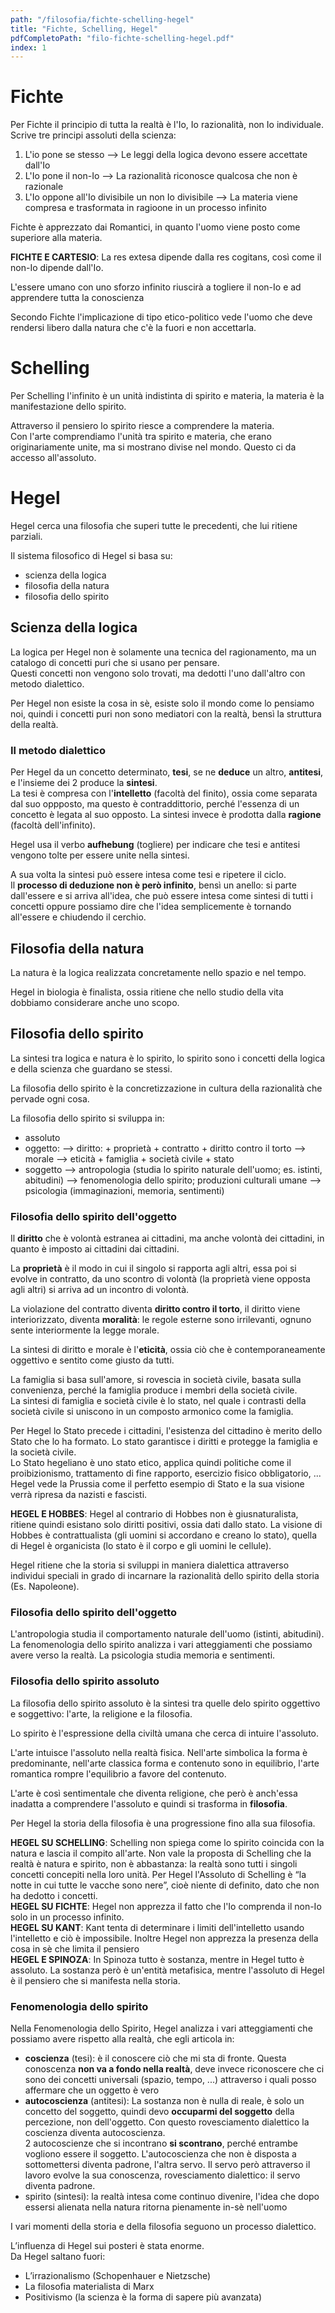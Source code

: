 ```yaml
---
path: "/filosofia/fichte-schelling-hegel"
title: "Fichte, Schelling, Hegel"
pdfCompletoPath: "filo-fichte-schelling-hegel.pdf"
index: 1
---
```


# Fichte

Per Fichte il principio di tutta la realtà è l'Io, Io razionalità, non Io individuale.  
Scrive tre principi assoluti della scienza:

1. L'io pone se stesso --> Le leggi della logica devono essere accettate dall'Io
2. L'Io pone il non-Io --> La razionalità riconosce qualcosa che non è razionale
3. L'Io oppone all'Io divisibile un non Io divisibile --> La materia viene compresa e trasformata in ragioone in un processo infinito

Fichte è apprezzato dai Romantici, in quanto l'uomo viene posto come superiore alla materia.

**FICHTE E CARTESIO**: La res extesa dipende dalla res cogitans, così come il non-Io dipende dall'Io.

L'essere umano con uno sforzo infinito riuscirà a togliere il non-Io e ad apprendere tutta la conoscienza

Secondo Fichte l'implicazione di tipo etico-politico vede l'uomo che deve rendersi libero dalla natura che c'è la fuori e non accettarla.

# Schelling

Per Schelling l'infinito è un unità indistinta di spirito e materia, la materia è la manifestazione dello spirito.

Attraverso il pensiero lo spirito riesce a comprendere la materia.  
Con l'arte comprendiamo l'unità tra spirito e materia, che erano originariamente unite, ma si mostrano divise nel mondo. Questo ci da accesso all'assoluto.

# Hegel

Hegel cerca una filosofia che superi tutte le precedenti, che lui ritiene parziali.

Il sistema filosofico di Hegel si basa su:

* scienza della logica
* filosofia della natura
* filosofia dello spirito

## Scienza della logica

La logica per Hegel non è solamente una tecnica del ragionamento, ma un catalogo di concetti puri che si usano per pensare.  
Questi concetti non vengono solo trovati, ma dedotti l'uno dall'altro con metodo dialettico.

Per Hegel non esiste la cosa in sè, esiste solo il mondo come lo pensiamo noi, quindi i concetti puri non sono mediatori con la realtà, bensì la struttura della realtà.

### Il metodo dialettico

Per Hegel da un concetto determinato, **tesi**, se ne **deduce** un altro, **antitesi**, e l'insieme dei 2 produce la **sintesi**.  
La tesi è compresa con l'**intelletto** (facoltà del finito), ossia come separata dal suo oppposto, ma questo è contraddittorio, perché l'essenza di un concetto è legata al suo opposto. La sintesi invece è prodotta dalla **ragione** (facoltà dell'infinito).

Hegel usa il verbo **aufhebung** (togliere) per indicare che tesi e antitesi vengono tolte per essere unite nella sintesi.

A sua volta la sintesi può essere intesa come tesi e ripetere il ciclo.  
Il **processo di deduzione non è però infinito**, bensì un anello: si parte dall'essere e si arriva all'idea, che può essere intesa come sintesi di tutti i concetti oppure possiamo dire che l'idea semplicemente è tornando all'essere e chiudendo il cerchio.

## Filosofia della natura

La natura è la logica realizzata concretamente nello spazio e nel tempo.

Hegel in biologia è finalista, ossia ritiene che nello studio della vita dobbiamo considerare anche uno scopo.

## Filosofia dello spirito

La sintesi tra logica e natura è lo spirito, lo spirito sono i concetti della logica e della scienza che guardano se stessi.

La filosofia dello spirito è la concretizzazione in cultura della razionalità che pervade ogni cosa.

La filosofia dello spirito si sviluppa in:

* assoluto
* oggetto:
  --> diritto: + proprietà + contratto + diritto contro il torto
  --> morale
  --> eticità + famiglia + società civile + stato
* soggetto
  --> antropologia (studia lo spirito naturale dell'uomo; es. istinti, abitudini)
  --> fenomenologia dello spirito; produzioni culturali umane
  --> psicologia (immaginazioni, memoria, sentimenti)

### Filosofia dello spirito dell'oggetto

Il **diritto** che è volontà estranea ai cittadini, ma anche volontà dei cittadini, in quanto è imposto ai cittadini dai cittadini.

La **proprietà** è il modo in cui il singolo si rapporta agli altri, essa poi si evolve in contratto, da uno scontro di volontà (la proprietà viene opposta agli altri) si arriva ad un incontro di volontà.

La violazione del contratto diventa **diritto contro il torto**, il diritto viene interiorizzato, diventa **moralità**: le regole esterne sono irrilevanti, ognuno sente interiormente la legge morale.

La sintesi di diritto e morale è l'**eticità**, ossia ciò che è contemporaneamente oggettivo e sentito come giusto da tutti.

La famiglia si basa sull'amore, si rovescia in società civile, basata sulla convenienza, perché la famiglia produce i membri della società civile.  
La sintesi di famiglia e società civile è lo stato, nel quale i contrasti della società civile si uniscono in un composto armonico come la famiglia.

Per Hegel lo Stato precede i cittadini, l'esistenza del cittadino è merito dello Stato che lo ha formato. Lo stato garantisce i diritti e protegge la famiglia e la società civile.  
Lo Stato hegeliano è uno stato etico, applica quindi politiche come il proibizionismo, trattamento di fine rapporto, esercizio fisico obbligatorio, ...  
Hegel vede la Prussia come il perfetto esempio di Stato e la sua visione verrà ripresa da nazisti e fascisti.

**HEGEL E HOBBES**: Hegel al contrario di Hobbes non è giusnaturalista, ritiene quindi esistano solo diritti positivi, ossia dati dallo stato. La visione di Hobbes è contrattualista (gli uomini si accordano e creano lo stato), quella di Hegel è organicista (lo stato è il corpo e gli uomini le cellule).

Hegel ritiene che la storia si sviluppi in maniera dialettica attraverso individui speciali in grado di incarnare la razionalità dello spirito della storia (Es. Napoleone).

### Filosofia dello spirito dell'oggetto

L'antropologia studia il comportamento naturale dell'uomo (istinti, abitudini).  
La fenomenologia dello spirito analizza i vari atteggiamenti che possiamo avere verso la realtà.
La psicologia studia memoria e sentimenti.

### Filosofia dello spirito assoluto

La filosofia dello spirito assoluto è la sintesi tra quelle delo spirito oggettivo e soggettivo: l'arte, la religione e la filosofia.

Lo spirito è l'espressione della civiltà umana che cerca di intuire l'assoluto.

L'arte intuisce l'assoluto nella realtà fisica. Nell'arte simbolica la forma è predominante, nell'arte classica forma e contenuto sono in equilibrio, l'arte romantica rompre l'equilibrio a favore del contenuto.

L'arte è così sentimentale che diventa religione, che però è anch'essa inadatta a comprendere l'assoluto e quindi si trasforma in **filosofia**.

Per Hegel la storia della filosofia è una progressione fino alla sua filosofia.

**HEGEL SU SCHELLING**: Schelling non spiega come lo spirito coincida con la natura e lascia il compito all'arte. Non vale la proposta di Schelling che la realtà è natura e spirito, non è abbastanza: la realtà sono tutti i singoli concetti concepiti nella loro unità. Per Hegel l'Assoluto di Schelling è “la notte in cui tutte le vacche sono nere”, cioè niente di definito, dato che non ha dedotto i concetti.  
**HEGEL SU FICHTE**: Hegel non apprezza il fatto che l'Io comprenda il non-Io solo in un processo infinito.   
**HEGEL SU KANT**: Kant tenta di determinare i limiti dell'intelletto usando l'intelletto e ciò è impossibile. Inoltre Hegel non apprezza la presenza della cosa in sè che limita il pensiero  
**HEGEL E SPINOZA**: In Spinoza tutto è sostanza, mentre in Hegel tutto è assoluto. La sostanza però è un'entità metafisica, mentre l'assoluto di Hegel è il pensiero che si manifesta nella storia.  

### Fenomenologia dello spirito

Nella Fenomenologia dello Spirito, Hegel analizza i vari atteggiamenti che possiamo avere rispetto alla realtà, che egli articola in:

* **coscienza** (tesi): è il conoscere ciò che mi sta di fronte. Questa conoscenza **non va a fondo nella realtà**, deve invece riconoscere che ci sono dei concetti universali (spazio, tempo, ...) attraverso i quali posso affermare che un oggetto è vero  
* **autocoscienza** (antitesi): La sostanza non è nulla di reale, è solo un concetto del soggetto, quindi devo **occuparmi del soggetto** della percezione, non dell'oggetto. Con questo rovesciamento dialettico la coscienza diventa autocoscienza.    
  2 autocoscienze che si incontrano **si scontrano**, perché entrambe vogliono essere il soggetto. L'autocoscienza che non è disposta a sottomettersi diventa padrone, l'altra servo. Il servo però attraverso il lavoro evolve la sua conoscenza, rovesciamento dialettico: il servo diventa padrone.
* spirito (sintesi): la realtà intesa come continuo divenire, l'idea che dopo essersi alienata nella natura ritorna pienamente in-sè nell'uomo

I vari momenti della storia e della filosofia seguono un processo dialettico.

L’influenza di Hegel sui posteri è stata enorme.  
Da Hegel saltano fuori:

* L’irrazionalismo (Schopenhauer e Nietzsche)
* La filosofia materialista di Marx
* Positivismo (la scienza è la forma di sapere più avanzata)
